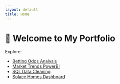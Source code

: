 ```yaml
---
layout: default
title: Home
---
```


# 👋 Welcome to My Portfolio

Explore:
- [Betting Odds Analysis](./Betting-Odds-Analysis/)
- [Market Trends PowerBI](./Market-Trends-PowerBI/)
- [SQL Data Cleaning](./SQL-Data-Cleaning-Projects/)
- [Solace Homes Dashboard](./Solace-Homes-Dashboard/)
